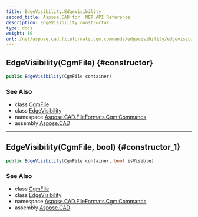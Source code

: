 ```yaml
---
title: EdgeVisibility.EdgeVisibility
second_title: Aspose.CAD for .NET API Reference
description: EdgeVisibility constructor. 
type: docs
weight: 10
url: /net/aspose.cad.fileformats.cgm.commands/edgevisibility/edgevisibility/
---
```

## EdgeVisibility(CgmFile) {#constructor}

```csharp
public EdgeVisibility(CgmFile container)
```

### See Also

* class [CgmFile](../../../aspose.cad.fileformats.cgm/cgmfile/)
* class [EdgeVisibility](../)
* namespace [Aspose.CAD.FileFormats.Cgm.Commands](../../edgevisibility/)
* assembly [Aspose.CAD](../../../)

---

## EdgeVisibility(CgmFile, bool) {#constructor_1}

```csharp
public EdgeVisibility(CgmFile container, bool isVisible)
```

### See Also

* class [CgmFile](../../../aspose.cad.fileformats.cgm/cgmfile/)
* class [EdgeVisibility](../)
* namespace [Aspose.CAD.FileFormats.Cgm.Commands](../../edgevisibility/)
* assembly [Aspose.CAD](../../../)


